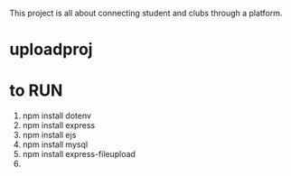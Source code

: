 This project is all about connecting student and clubs through a platform.


# uploadproj

# to RUN

1. npm install dotenv
2. npm install express
3. npm install ejs
4. npm install mysql
5. npm install express-fileupload
6. 
